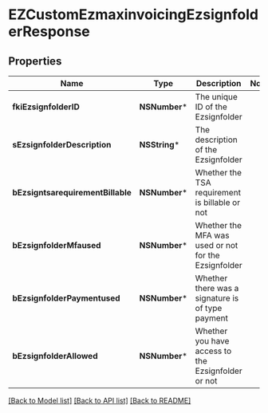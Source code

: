 # EZCustomEzmaxinvoicingEzsignfolderResponse

## Properties
Name | Type | Description | Notes
------------ | ------------- | ------------- | -------------
**fkiEzsignfolderID** | **NSNumber*** | The unique ID of the Ezsignfolder | 
**sEzsignfolderDescription** | **NSString*** | The description of the Ezsignfolder | 
**bEzsigntsarequirementBillable** | **NSNumber*** | Whether the TSA requirement is billable or not | 
**bEzsignfolderMfaused** | **NSNumber*** | Whether the MFA was used or not for the Ezsignfolder | 
**bEzsignfolderPaymentused** | **NSNumber*** | Whether there was a signature is of type payment | 
**bEzsignfolderAllowed** | **NSNumber*** | Whether you have access to the Ezsignfolder or not | 

[[Back to Model list]](../README.md#documentation-for-models) [[Back to API list]](../README.md#documentation-for-api-endpoints) [[Back to README]](../README.md)


